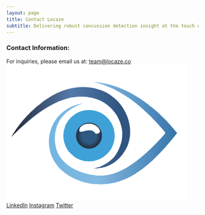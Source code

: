 ```yaml
---
layout: page
title: Contact Locaze
subtitle: Delivering robust concussion detection insight at the touch of your fingertips
---
```

### Contact Information:
For inquiries, please email us at: team@locaze.co
![Locaze](/assets/img/locazeNonTranspLogo.png)
[LinkedIn](https://www.linkedin.com/company/locaze/about/)
[Instagram](https://www.instagram.com/locaze.co/)
[Twitter]([https://website-name.com](https://twitter.com/LocazeTeam)https://twitter.com/LocazeTeam)
